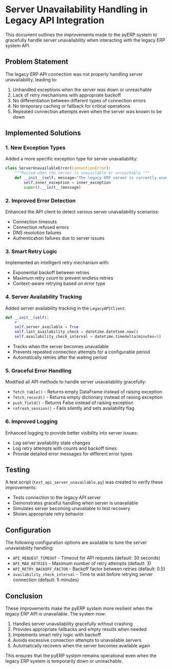 # Server Unavailability Handling in Legacy API Integration

This document outlines the improvements made to the pyERP system to gracefully handle server unavailability when interacting with the legacy ERP system API.

## Problem Statement

The legacy ERP API connection was not properly handling server unavailability, leading to:

1. Unhandled exceptions when the server was down or unreachable
2. Lack of retry mechanisms with appropriate backoff
3. No differentiation between different types of connection errors
4. No temporary caching or fallback for critical operations
5. Repeated connection attempts even when the server was known to be down

## Implemented Solutions

### 1. New Exception Types

Added a more specific exception type for server unavailability:

```python
class ServerUnavailableError(ConnectionError):
    """Raised when the server is unavailable or unreachable."""
    def __init__(self, message="The legacy ERP server is currently unavailable", inner_exception=None):
        self.inner_exception = inner_exception
        super().__init__(message)
```

### 2. Improved Error Detection

Enhanced the API client to detect various server unavailability scenarios:

- Connection timeouts
- Connection refused errors
- DNS resolution failures
- Authentication failures due to server issues

### 3. Smart Retry Logic

Implemented an intelligent retry mechanism with:

- Exponential backoff between retries
- Maximum retry count to prevent endless retries
- Context-aware retrying based on error type

### 4. Server Availability Tracking

Added server availability tracking in the `LegacyAPIClient`:

```python
def __init__(self):
    # ...
    self.server_available = True
    self.last_availability_check = datetime.datetime.now()
    self.availability_check_interval = datetime.timedelta(minutes=5)
```

- Tracks when the server becomes unavailable
- Prevents repeated connection attempts for a configurable period
- Automatically retries after the waiting period

### 5. Graceful Error Handling

Modified all API methods to handle server unavailability gracefully:

- `fetch_table()` - Returns empty DataFrame instead of raising exception
- `fetch_record()` - Returns empty dictionary instead of raising exception
- `push_field()` - Returns False instead of raising exception
- `refresh_session()` - Fails silently and sets availability flag

### 6. Improved Logging

Enhanced logging to provide better visibility into server issues:

- Log server availability state changes
- Log retry attempts with counts and backoff times
- Provide detailed error messages for different error types

## Testing

A test script (`test_api_server_unavailable.py`) was created to verify these improvements:

- Tests connection to the legacy API server
- Demonstrates graceful handling when server is unavailable
- Simulates server becoming unavailable to test recovery
- Shows appropriate retry behavior

## Configuration

The following configuration options are available to tune the server unavailability handling:

- `API_REQUEST_TIMEOUT` - Timeout for API requests (default: 30 seconds)
- `API_MAX_RETRIES` - Maximum number of retry attempts (default: 3)
- `API_RETRY_BACKOFF_FACTOR` - Backoff factor between retries (default: 0.5)
- `availability_check_interval` - Time to wait before retrying server connection (default: 5 minutes)

## Conclusion

These improvements make the pyERP system more resilient when the legacy ERP API is unavailable. The system now:

1. Handles server unavailability gracefully without crashing
2. Provides appropriate fallbacks and empty results when needed
3. Implements smart retry logic with backoff
4. Avoids excessive connection attempts to unavailable servers
5. Automatically recovers when the server becomes available again

This ensures that the pyERP system remains operational even when the legacy ERP system is temporarily down or unreachable. 